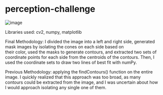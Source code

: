 # perception-challenge
![image](https://github.com/alicyang/perception-challenge/assets/121693495/005c5891-e89b-441e-868b-6d9ffca5d901)  

Libraries used: cv2, numpy, matplotlib

Final Methodology: I divided the image into a left and right side, generated mask images by isolating the cones on each side based on   
                   their color, used the masks to generate contours, and extracted two sets of coordinate points for each side from the 
                   centroids of the contours. Then, I used the coordinate sets to draw two lines of best fit with numPy. 
                   
Previous Methodology: applying the findContours() function on the entire image. I quickly realized that this approach was too broad, as 
                      many contours could be extracted from the image, and I was uncertain about how I would approach isolating any single one of them. 
